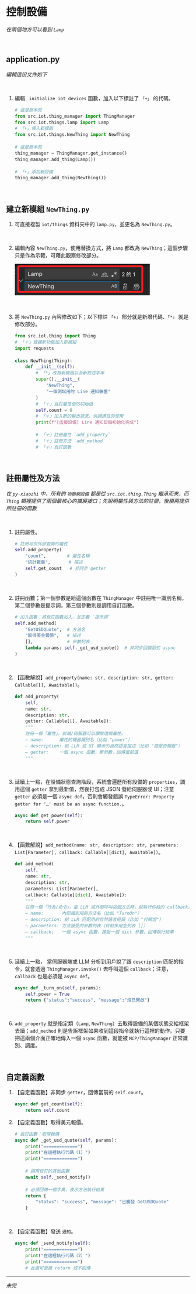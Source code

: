 # 控制設備

_在兩個地方可以看到 `Lamp`_

<br>

## application.py

_編輯這份文件如下_

<br>

1. 編輯 `_initialize_iot_devices` 函數，加入以下標註了 `「+」` 的代碼。

    ```python
    # 這是原本的
    from src.iot.thing_manager import ThingManager
    from src.iot.things.lamp import Lamp
    # 「+」導入新模組
    from src.iot.things.NewThing import NewThing

    # 這是原本的
    thing_manager = ThingManager.get_instance()
    thing_manager.add_thing(Lamp())

    # 「+」添加新設備
    thing_manager.add_thing(NewThing())
    ```

<br>

## 建立新模組 `NewThing.py`

1. 可直接複製 `iot/things` 資料夾中的 `lamp.py`，並更名為 `NewThing.py`。

<br>

2. 編輯內容 `NewThing.py`，使用替換方式，將 `Lamp` 都改為 `NewThing`；這個步驟只是作為示範，可藉此觀察修改部分。

    ![](images/img_13.png)

<br>

3. 將 `NewThing.py` 內容修改如下；以下標註 `「+」` 部分就是新增代碼、`「*」` 就是修改部分。

    ```python
    from src.iot.thing import Thing
    # 「＋」依據新功能加入新模組
    import requests

    class NewThing(Thing):
        def __init__(self):
            # 「*」改為新模組以及新敘述字串
            super().__init__(
                "NewThing",
                "一個測試用的 Line 通知裝置"
            )
            # 「＋」自訂屬性值的初始值
            self.count = 0
            # 「＋」加入新的輸出訊息，供調適目的使用
            print(f"[虛擬設備] Line 通知設備初始化完成")

            # 「＋」註冊屬性 `add_property`
            # 「＋」註冊方法 `add_method`
            # 「＋」自訂函數
    ```

<br>

## 註冊屬性及方法

_在 `py-xiaozhi` 中，所有的 `物聯網設備` 都是從 `src.iot.thing.Thing` 繼承而來，而 `Thing` 類裡提供了兩個最核心的擴展接口；先說明屬性與方法的註冊，後續再提供所註冊的函數_

<br>

1. 註冊屬性。

    ```python
    # 註冊可供外部查詢的屬性
    self.add_property(
        "count",        # 屬性名稱
        "統計數量",       # 描述
        self.get_count   # 非同步 getter
    )
    ```

<br>

2. 註冊函數；第一個參數是給這個函數在 `ThingManager` 中註冊唯一識別名稱，第二個參數是提示詞，第三個參數則是調用自訂函數。

    ```python
    # 加入函數：將自訂函數加入，並定義 `提示詞`
    self.add_method(
        "GetUSDQuote",  # 方法名
        "取得美金報價",   # 描述
        [],             # 參數列表
        lambda params: self._get_usd_quote()  # 非同步回調函式 async
    )
    ```

<br>

2. 【函數解說】`add_property(name: str, description: str, getter: Callable[[], Awaitable])`。

    ```python
    def add_property(
        self,
        name: str,
        description: str,
        getter: Callable[[], Awaitable]):
        """
        註冊一個「屬性」，前端/伺服器可以讀取這個屬性。
        — name:      屬性的機器識別名（比如 "power"）
        — description: 給 LLM 或 UI 顯示的自然語言描述（比如 "燈是否開啟"）
        — getter:    一個 async 函數，無參數，回傳當前值
        """
    ```

<br>

3. 延續上一點，在設備狀態查詢階段，系統會遍歷所有設備的 `properties`，調用這個 `getter` 拿到最新值，然後打包成 JSON 發給伺服器或 UI；注意 `getter` 必須是一個 `async def`，否則會觸發錯誤 `TypeError: Property getter for '…' must be an async function.`。

    ```python
    async def get_power(self):
        return self.power
    ```

<br>

4. 【函數解說】`add_method(name: str, description: str, parameters: List[Parameter], callback: Callable[[dict], Awaitable])`。

    ```python
    def add_method(
        self,
        name: str,
        description: str,
        parameters: List[Parameter],
        callback: Callable[[dict], Awaitable]):
        """
        註冊一個「行為/命令」，當 LLM 或外部呼叫這個方法時，就執行你給的 callback。
        — name:       內部識別用的方法名（比如 "TurnOn"）
        — description: 給 LLM 匹配用的自然語言短語（比如 "打開燈"）
        — parameters: 方法接受的參數列表（目前多用空列表 []）
        — callback:   一個 async 函數，接受一個 dict 參數，回傳執行結果
        """
    ```

<br>

5. 延續上一點， 當伺服器端或 LLM 分析到用戶說了跟 `description` 匹配的指令，就會透過 `ThingManager.invoke()` 去呼叫這個 `callback`；注意，`callback` 也是必須是 `async def`。

    ```python
    async def _turn_on(self, params):
        self.power = True
        return {"status":"success", "message":"燈已開啟"}
    ```

<br>

6. `add_property` 就是指定類（`Lamp`, `NewThing`）去取得設備的某個狀態交給框架去讀；`add_method` 則是告訴框架如果收到這段指令就執行這裡的動作。只要把這兩個介面正確地傳入一個 `async` 函數，就能被 `MCP/ThingManager` 正常識別、調度。

<br>

## 自定義函數

1. 【自定義函數】非同步 `getter`，回傳當前的 `self.count`。

    ```python
    async def get_count(self):
        return self.count
    ```


2. 【自定義函數】取得美元報價。

    ```python
    # 自訂函數：取得報價
    async def _get_usd_quote(self, params):
        print("=============")
        print("在這裡執行代碼（1）")
        print("=============")

        # 調用自訂的其他函數
        await self._send_notify()

        # 必須回傳一個字典，表示方法執行結果
        return {
            "status": "success", "message": "已觸發 GetUSDQuote"
        }
    ```

<br>

2. 【自定義函數】發送 `通知`。

    ```python
    async def _send_notify(self):
        print("=============")
        print("在這裡執行代碼（2）")
        print("=============")
        # 此處可直接 return 或不回傳
    ```

___

_未完_